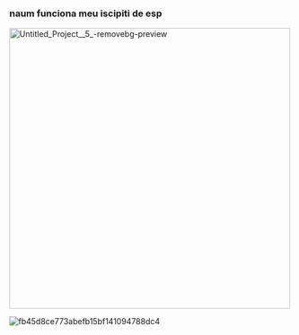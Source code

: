### naum funciona meu iscipiti de esp

<img width="500" height="500" alt="Untitled_Project__5_-removebg-preview" src="https://github.com/user-attachments/assets/f8e991d1-4401-430e-bcd7-3ceb831cbfeb" />


![fb45d8ce773abefb15bf141094788dc4](https://github.com/user-attachments/assets/7ccb53a7-1391-460c-810f-dab627326acb)
